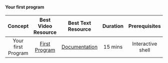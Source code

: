 #### Your first program

| Concept | Best Video Resource | Best Text Resource | Duration | Prerequisites |
|:-------:| :-----------------: | :----------------: | :------: | :-----------: |
| Your first Program | [First Program](https://www.youtube.com/watch?v=buMTH6ICnqk) | [Documentation](https://automatetheboringstuff.com/chapter1/#calibre_link-1971) | 15 mins | Interactive shell |
